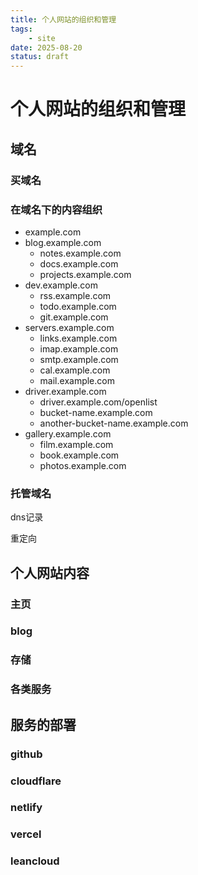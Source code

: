 ```yaml
---
title: 个人网站的组织和管理
tags:
    - site
date: 2025-08-20
status: draft
---
```


# 个人网站的组织和管理

## 域名

### 买域名

### 在域名下的内容组织

- example.com
- blog.example.com
    - notes.example.com
    - docs.example.com
    - projects.example.com
- dev.example.com
    - rss.example.com
    - todo.example.com
    - git.example.com
- servers.example.com
    - links.example.com
    - imap.example.com
    - smtp.example.com
    - cal.example.com
    - mail.example.com
- driver.example.com
    - driver.example.com/openlist
    - bucket-name.example.com
    - another-bucket-name.example.com
- gallery.example.com
    - film.example.com
    - book.example.com
    - photos.example.com

### 托管域名

dns记录

重定向

## 个人网站内容

### 主页

### blog

### 存储

### 各类服务

## 服务的部署

### github

### cloudflare

### netlify

### vercel

### leancloud
